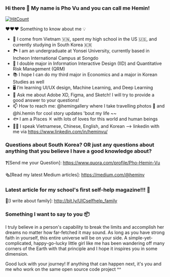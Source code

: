 ### Hi there 👋 My name is Pho Vu and you can call me Hemin!

[![HitCount](http://hits.dwyl.com/pohpoh0703/pohpoh0703.svg)](http://hits.dwyl.com/pohpoh0703/pohpoh0703)

 ❤️❤️❤️ Something to know about me 💡

- 🌱 I come from Vietnam 🇻🇳, spent my high school in the US 🇺🇸, and currently studying in South Korea 🇰🇷
- 🏞 I am an undergraduate at Yonsei University, currently based in Incheon International Campus at Songdo 
- 🔭 I double major in Information Interactive Design (IID) and Quantitative Risk Management (QRM)
- 📚 I hope I can do my third major in Economics and a major in Korean Studies as well 
- 🖥 I’m learning UI/UX design, Machine Learning, and Deep Learning
- 💬 Ask me about Adobe XD, Figma, and Sketch! I will try to provide a good answer to your questions!
- 📫 How to reach me: @hemingallery where I take travelling photos 📸 and @hi.hemin for cool story updates 'bout my life ~~
- 🐟 I am a Pisces ♓️ with lots of loves for this world and human beings
- 👩🏻 I speak Vietnamese, Chinese, English, and Korean
--> linkedin with me via https://www.linkedin.com/in/heminvu/


### Questions about South Korea? OR just any questions about anything that you believe I have a good knowledge about?

❓[Send me your Question]: https://www.quora.com/profile/Pho-Hemin-Vu

🗞[Read my latest Medium articles]: https://medium.com/@heminv


### Latest article for my school's first self-help magazine!!! 📨

[I write about family]: http://bit.ly/UICselfhelp_family


### Something I want to say to you 📦

I truly believe in a person's capability to break the limits and accomplish her dreams no matter how far-fetched it may sound. As long as you have strong faith in yourself, this entire universe will be on your side. A simple-yet-complicated, happy-go-lucky little girl like me has been wandering off many corners of the Earth with that principle and I hope it inspires you in some dimension. 

Good luck with your journey! If anything that can happen next, it's you and me who work on the same open source code project ^^
